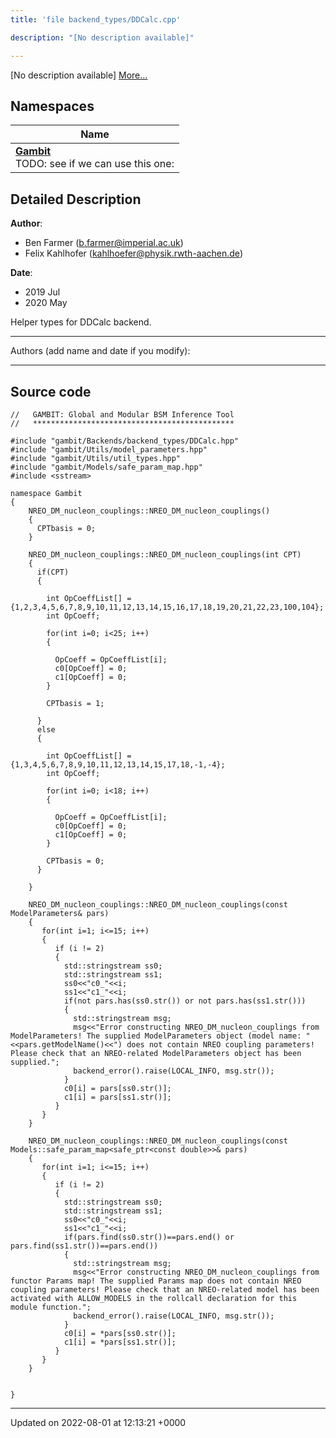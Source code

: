 ```yaml
---
title: 'file backend_types/DDCalc.cpp'

description: "[No description available]"

---
```







[No description available] [More...](#detailed-description)

## Namespaces

| Name           |
| -------------- |
| **[Gambit](/documentation/code/namespaces/namespacegambit/)** <br>TODO: see if we can use this one:  |

## Detailed Description


**Author**: 

  * Ben Farmer ([b.farmer@imperial.ac.uk](mailto:b.farmer@imperial.ac.uk)) 
  * Felix Kahlhofer ([kahlhoefer@physik.rwth-aachen.de](mailto:kahlhoefer@physik.rwth-aachen.de)) 


**Date**: 

  * 2019 Jul
  * 2020 May


Helper types for DDCalc backend.



------------------

Authors (add name and date if you modify):



------------------




## Source code

```
//   GAMBIT: Global and Modular BSM Inference Tool
//   *********************************************

#include "gambit/Backends/backend_types/DDCalc.hpp"
#include "gambit/Utils/model_parameters.hpp"
#include "gambit/Utils/util_types.hpp" 
#include "gambit/Models/safe_param_map.hpp"
#include <sstream>

namespace Gambit
{
    NREO_DM_nucleon_couplings::NREO_DM_nucleon_couplings()
    {
      CPTbasis = 0;
    }

    NREO_DM_nucleon_couplings::NREO_DM_nucleon_couplings(int CPT)
    {
      if(CPT)
      {

        int OpCoeffList[] = {1,2,3,4,5,6,7,8,9,10,11,12,13,14,15,16,17,18,19,20,21,22,23,100,104};
        int OpCoeff;

        for(int i=0; i<25; i++)
        {

          OpCoeff = OpCoeffList[i];
          c0[OpCoeff] = 0;
          c1[OpCoeff] = 0;
        }

        CPTbasis = 1;

      }
      else
      {

        int OpCoeffList[] = {1,3,4,5,6,7,8,9,10,11,12,13,14,15,17,18,-1,-4};
        int OpCoeff;

        for(int i=0; i<18; i++)
        {

          OpCoeff = OpCoeffList[i];
          c0[OpCoeff] = 0;
          c1[OpCoeff] = 0;
        }

        CPTbasis = 0;
      }

    }

    NREO_DM_nucleon_couplings::NREO_DM_nucleon_couplings(const ModelParameters& pars)
    {
       for(int i=1; i<=15; i++)
       {
          if (i != 2)
          {
            std::stringstream ss0;
            std::stringstream ss1;
            ss0<<"c0_"<<i;
            ss1<<"c1_"<<i;
            if(not pars.has(ss0.str()) or not pars.has(ss1.str()))
            {
              std::stringstream msg;
              msg<<"Error constructing NREO_DM_nucleon_couplings from ModelParameters! The supplied ModelParameters object (model name: "<<pars.getModelName()<<") does not contain NREO coupling parameters! Please check that an NREO-related ModelParameters object has been supplied.";
              backend_error().raise(LOCAL_INFO, msg.str());
            }
            c0[i] = pars[ss0.str()];
            c1[i] = pars[ss1.str()];
          }
       } 
    }

    NREO_DM_nucleon_couplings::NREO_DM_nucleon_couplings(const Models::safe_param_map<safe_ptr<const double>>& pars)
    {
       for(int i=1; i<=15; i++)
       {
          if (i != 2)
          {
            std::stringstream ss0;
            std::stringstream ss1;
            ss0<<"c0_"<<i;
            ss1<<"c1_"<<i;
            if(pars.find(ss0.str())==pars.end() or pars.find(ss1.str())==pars.end())
            {
              std::stringstream msg;
              msg<<"Error constructing NREO_DM_nucleon_couplings from functor Params map! The supplied Params map does not contain NREO coupling parameters! Please check that an NREO-related model has been activated with ALLOW_MODELS in the rollcall declaration for this module function.";
              backend_error().raise(LOCAL_INFO, msg.str());
            }
            c0[i] = *pars[ss0.str()];
            c1[i] = *pars[ss1.str()];
          }
       }  
    }


}
```


-------------------------------

Updated on 2022-08-01 at 12:13:21 +0000
